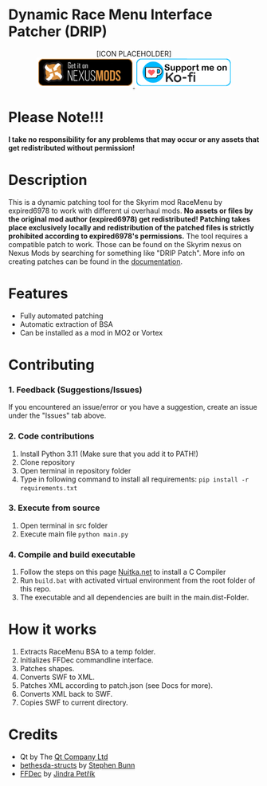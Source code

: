 # Dynamic Race Menu Interface Patcher (DRIP)

<p align="center">
[ICON PLACEHOLDER]
<br>
<a href="https://www.nexusmods.com/skyrimspecialedition/mods/92345"><img src="repo_assets/nexus-mods.png" height="60px"/> </a>
<a href="https://ko-fi.com/cutleast"><img src="repo_assets/ko-fi.png" height="60px"/> </a>
<br>

# Please Note!!!

**I take no responsibility for any problems that may occur or any assets that get redistributed without permission!**

# Description

This is a dynamic patching tool for the Skyrim mod RaceMenu by expired6978 to work with different ui overhaul mods.
**No assets or files by the original mod author (expired6978) get redistributed! Patching takes place exclusively locally and redistribution of the patched files is strictly prohibited according to expired6978's permissions.**
The tool requires a compatible patch to work. Those can be found on the Skyrim nexus on Nexus Mods by searching for something like "DRIP Patch".
More info on creating patches can be found in the [documentation](./DOCUMENTATION.md).

# Features

- Fully automated patching
- Automatic extraction of BSA
- Can be installed as a mod in MO2 or Vortex

# Contributing

### 1. Feedback (Suggestions/Issues)

If you encountered an issue/error or you have a suggestion, create an issue under the "Issues" tab above.

### 2. Code contributions

1. Install Python 3.11 (Make sure that you add it to PATH!)
2. Clone repository
3. Open terminal in repository folder
4. Type in following command to install all requirements:
   `pip install -r requirements.txt`

### 3. Execute from source

1. Open terminal in src folder
2. Execute main file
   `python main.py`

### 4. Compile and build executable

1. Follow the steps on this page [Nuitka.net](https://nuitka.net/doc/user-manual.html#usage) to install a C Compiler
2. Run `build.bat` with activated virtual environment from the root folder of this repo.
3. The executable and all dependencies are built in the main.dist-Folder.

# How it works

1. Extracts RaceMenu BSA to a temp folder.
2. Initializes FFDec commandline interface.
3. Patches shapes.
4. Converts SWF to XML.
5. Patches XML according to patch.json (see Docs for more).
6. Converts XML back to SWF.
7. Copies SWF to current directory.

# Credits

- Qt by The [Qt Company Ltd](https://qt.io)
- [bethesda-structs](https://github.com/stephen-bunn/bethesda-structs) by [Stephen Bunn](https://github.com/stephen-bunn)
- [FFDec](https://github.com/jindrapetrik/jpexs-decompiler) by [Jindra Petřík](https://github.com/jindrapetrik)
